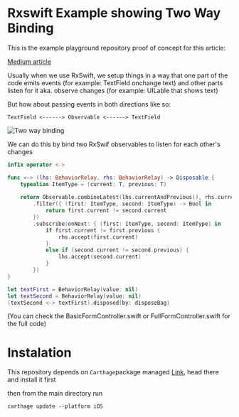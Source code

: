 # Rxswift Example showing Two Way Binding

This is the example playground repository proof of concept for this article:

[Medium article](https://medium.com/@dannylazarow/rxswift-reverse-observable-aka-two-way-binding-5027cbfdc6f0)

Usually when we use RxSwift, we setup things in a way that one part of the code emits events (for example: TextField onchange text) and other parts listen for it aka. observe changes (for example: UILable that shows text)

But how about passing events in both directions like so:

```
TextField <------> Observable <------> TextField
```

![Two way binding](https://cdn-images-1.medium.com/max/800/1*jUoFEq2ZB7u5YcpapuhT_g.gif)

We can do this by bind two RxSwif observables to listen for each other's changes

```swift
infix operator <->

func <-> (lhs: BehaviorRelay, rhs: BehaviorRelay) -> Disposable {
    typealias ItemType = (current: T, previous: T)
    
    return Observable.combineLatest(lhs.currentAndPrevious(), rhs.currentAndPrevious())
        .filter({ (first: ItemType, second: ItemType) -> Bool in
            return first.current != second.current
        })
        .subscribe(onNext: { (first: ItemType, second: ItemType) in
            if first.current != first.previous {
                rhs.accept(first.current)
            }
            else if (second.current != second.previous) {
                lhs.accept(second.current)
            }
        })
}
```

```swift
let textFirst = BehaviorRelay(value: nil)
let textSecond = BehaviorRelay(value: nil)
(textSecond <-> textFirst).disposed(by: disposeBag)
```

(You can check the BasicFormController.swift or FullFormController.swift for the full code)

# Instalation

This repository depends on `Carthage`package managed [Link](https://github.com/Carthage/Carthage), head there and install it first

then from the main directory run

```
carthage update --platform iOS
```
